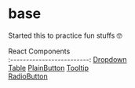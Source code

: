# base

Started this to practice fun stuffs 🤓

React Components    
:-------------------------: 
[Dropdown](./src/components/Dropdown)     
[Table](./src/components/Table)
[PlainButton](./src/components/Buttons/PlainButton)
[Tooltip](./src/components/Tooltip)  
[RadioButton](./src/components/Buttons/RadioButton)  

